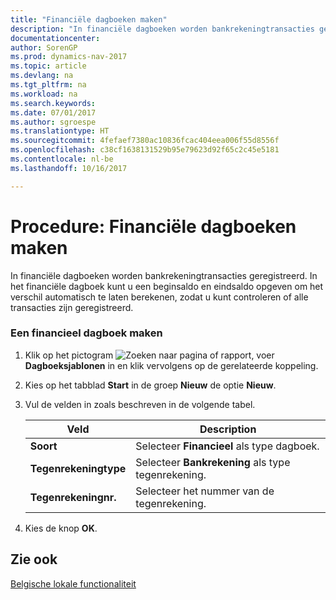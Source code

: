 ```yaml
---
title: "Financiële dagboeken maken"
description: "In financiële dagboeken worden bankrekeningtransacties geregistreerd. In het financiële dagboek kunt u een beginsaldo en eindsaldo opgeven om het verschil automatisch te laten berekenen, zodat u kunt controleren of alle transacties zijn geregistreerd."
documentationcenter: 
author: SorenGP
ms.prod: dynamics-nav-2017
ms.topic: article
ms.devlang: na
ms.tgt_pltfrm: na
ms.workload: na
ms.search.keywords: 
ms.date: 07/01/2017
ms.author: sgroespe
ms.translationtype: HT
ms.sourcegitcommit: 4fefaef7380ac10836fcac404eea006f55d8556f
ms.openlocfilehash: c38cf1638131529b95e79623d92f65c2c45e5181
ms.contentlocale: nl-be
ms.lasthandoff: 10/16/2017

---
```

# <a name="how-to-create-financial-journals"></a>Procedure: Financiële dagboeken maken
In financiële dagboeken worden bankrekeningtransacties geregistreerd. In het financiële dagboek kunt u een beginsaldo en eindsaldo opgeven om het verschil automatisch te laten berekenen, zodat u kunt controleren of alle transacties zijn geregistreerd.  
  
### <a name="to-create-a-financial-journal"></a>Een financieel dagboek maken  
  
1.  Klik op het pictogram ![Zoeken naar pagina of rapport](media/ui-search/search_small.png "pictogram Zoeken naar pagina of rapport"), voer **Dagboeksjablonen** in en klik vervolgens op de gerelateerde koppeling.  
  
2.  Kies op het tabblad **Start** in de groep **Nieuw** de optie **Nieuw**.  
  
3.  Vul de velden in zoals beschreven in de volgende tabel.  
  
    |Veld|Description|  
    |---------------------------------|---------------------------------------|  
    |**Soort**|Selecteer **Financieel** als type dagboek.|  
    |**Tegenrekeningtype**|Selecteer **Bankrekening** als type tegenrekening.|  
    |**Tegenrekeningnr.**|Selecteer het nummer van de tegenrekening.|  
  
       
  
4.  Kies de knop **OK**.  
  
## <a name="see-also"></a>Zie ook  
 [Belgische lokale functionaliteit](belgium-local-functionality.md)
